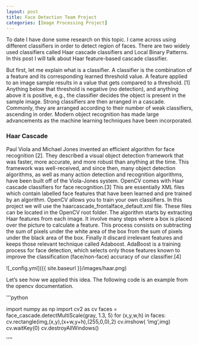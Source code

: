 ```yaml
---
layout: post
title: Face Detection Team Project
categories: [Image Processing Project]
---
```

To date I have done some research on this topic. I came across using different classifiers in order to detect region of faces. There are two widely used classifiers called Haar cascade classifiers and Local Binary Patterns. In this post I will talk about Haar feature-based cascade classifier.

But first, let me explain what is a classifier. A classifier is the combination of a feature and its corresponding learned threshold value. A feature applied to an image sample results in a value that gets compared to a threshold. [1] Anything below that threshold is negative (no detection), and anything above it is positive, e.g., the classifier decides the object is present in the sample image. 
Strong classifiers are then arranged in a cascade. Commonly, they are arranged according to their number of weak classifiers, ascending in order. Modern object recognition has made large advancements as the machine learning techniques have been incorporated.

<h3>Haar Cascade</h3>

Paul Viola and Michael Jones invented an efficient algorithm for face recognition [2]. They described a visual object detection framework that was faster, more accurate, and more robust than anything at the time. This framework was well-received, and since then, many object detection algorithms, as well as many action detection and recognition algorithms, have been built off of the Viola-Jones system. 
OpenCV comes with Haar cascade classifiers for face recognition.[3] This are essentially XML files which contain labelled face features that have been learned and pre trained by an algorithm. OpenCV allows you to train your own classifiers. In this project we will use the haarcascade_frontalface_default.xml file. These files can be located in the OpenCV root folder.
The algorithm starts by extracting Haar features from each image. It involve many steps where a box is placed over the picture to calculate a feature. This process consists on subtracting the sum of pixels under the white area of the box from the sum of pixels under the black area of the box.
Finally it discard irrelevant features and keeps those relevant technique called Adaboost. AdaBoost is a training process for face detection, which selects only those features known to improve the classification (face/non-face) accuracy of our classifier.[4]

![_config.yml]({{ site.baseurl }}/images/haar.png)

Let’s see how we applied this idea. The following code is an example from the opencv documentation. 

'''python

import numpy as np
import cv2 as cv
faces = face_cascade.detectMultiScale(gray, 1.3, 5)
for (x,y,w,h) in faces:
cv.rectangle(img,(x,y),(x+w,y+h),(255,0,0),2)
cv.imshow( ‘img’,img)
cv.waitKey(0)
cv.destroyAllWindows()


''''
